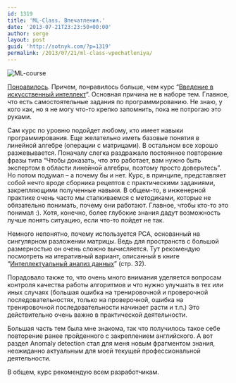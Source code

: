 ```yaml
---
id: 1319
title: 'ML-Class. Впечатления.'
date: '2013-07-21T23:23:50+00:00'
author: serge
layout: post
guid: 'http://sotnyk.com/?p=1319'
permalink: /2013/07/21/ml-class-vpechatleniya/
---
```


![ML-course](https://sotnyk.github.io/wp-content/uploads/2013/05/ML-course-300x267.jpg)

[Понравилось](https://class.coursera.org/ml-003/class/index). Причем, понравилось больше, чем курс “[Введение в искусственный интеллект](https://www.udacity.com/course/cs271)“. Основная причина не в наборе тем. Главное, что есть самостоятельные задания по программированию. Не знаю, у кого как, но я не могу что-то крепко запомнить, пока не потрогаю это руками.

Сам курс по уровню подойдет любому, кто имеет навыки программирования. Еще желательно иметь базовые понятия в линейной алгебре (операции с матрицами). В остальном все хорошо разжевывается. Поначалу слегка раздражало постоянное повторение фразы типа “Чтобы доказать, что это работает, вам нужно быть экспертом в области линейной алгебры, поэтому просто доверьтесь”. Но потом подумал – а почему бы и нет. Курс, в принципе, представляет собой нечто вроде сборника рецептов с практическими заданиями, закрепляющими полученные навыки. В общем-то, в инженерной практике очень часто мы сталкиваемся с методиками, которые не обязательно понимать, почему они работают. Главное, чтобы кто-то это понимал :). Хотя, конечно, более глубокие знания дадут возможность лучше понять ситуацию, если что-то пойдет не так.

Немного непонятно, почему используется PCA, основанный на сингулярном разложении матрицы. Ведь для пространств с большой размерностью он очень сложно вычисляется. Тут рекомендую посмотреть на итеративный вариант, описанный в книге “[Интеллектуальный анализ данных](http://goo.gl/XfHwc)” (стр. 32).

Порадовало также то, что очень много внимания уделяется вопросам контроля качества работы алгоритмов и что нужно улучшать в тех или иных случаях (большая ошибка на тренировочной и проверочной последовательностях, только на проверочной, ошибка на тренировочной последовательности начинает расти и т.п.) Это действительно очень важно в практической деятельности.

Большая часть тем была мне знакома, так что получилось такое себе повторение ранее пройденного с закреплением английского. А вот раздел Anomaly detection стал для меня новым фрагментом знания, неожиданно актуальным для моей текущей профессиональной деятельности.

В общем, курс рекомендую всем разработчикам.